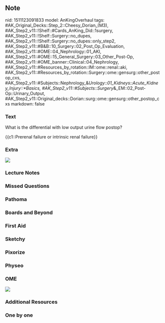 ## Note
nid: 1511123091833
model: AnKingOverhaul
tags: #AK_Original_Decks::Step_2::Cheesy_Dorian_(M3), #AK_Step2_v11::!Shelf::#Cards_AnKing_Did::1surgery, #AK_Step2_v11::!Shelf::Surgery::no_dupes, #AK_Step2_v11::!Shelf::Surgery::no_dupes::only_step2, #AK_Step2_v11::#B&B::10_Surgery::02_Post_Op_Evaluation, #AK_Step2_v11::#OME::04_Nephrology::01_AKI, #AK_Step2_v11::#OME::15_General_Surgery::03_Other_Post-Op, #AK_Step2_v11::#OME_banner::Clinical::04_Nephrology, #AK_Step2_v11::#Resources_by_rotation::IM::ome::renal::aki, #AK_Step2_v11::#Resources_by_rotation::Surgery::ome::gensurg::other_postop_cxs, #AK_Step2_v11::#Subjects::Nephrology_&_Urology::01_Kidneys::Acute_Kidney_Injury::*Basics, #AK_Step2_v11::#Subjects::Surgery_&_EM::02_Post-Op::Urinary_Output, #AK_Step2_v11::Original_decks::Dorian::surg::ome::gensurg::other_postop_cxs
markdown: false

### Text
What is the differential with low output urine flow postop?
<div>
  {{c1::Prerenal failure or intrinsic renal failure}}
</div>

### Extra
<img src="paste-10325101379585%20(1).jpg">

### Lecture Notes


### Missed Questions


### Pathoma


### Boards and Beyond


### First Aid


### Sketchy


### Pixorize


### Physeo


### OME
<div class="ome-widget">
  <a href=
  "https://onlinemeded.org/spa/nephrology?ref=anki"><img src=
  "_OME_AnkiFlashcards_Topic_4.png"></a>
</div>

### Additional Resources


### One by one

